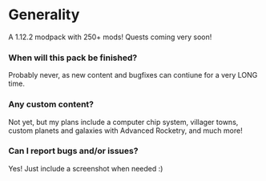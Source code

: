 # Generality
A 1.12.2 modpack with 250+ mods!  Quests coming very soon!

### When will this pack be finished?
Probably never, as new content and bugfixes can contiune for a very LONG time.

### Any custom content?
Not yet, but my plans include a computer chip system, villager towns, custom planets and galaxies with Advanced Rocketry, and much more!

### Can I report bugs and/or issues?
Yes!  Just include a screenshot when needed :)
